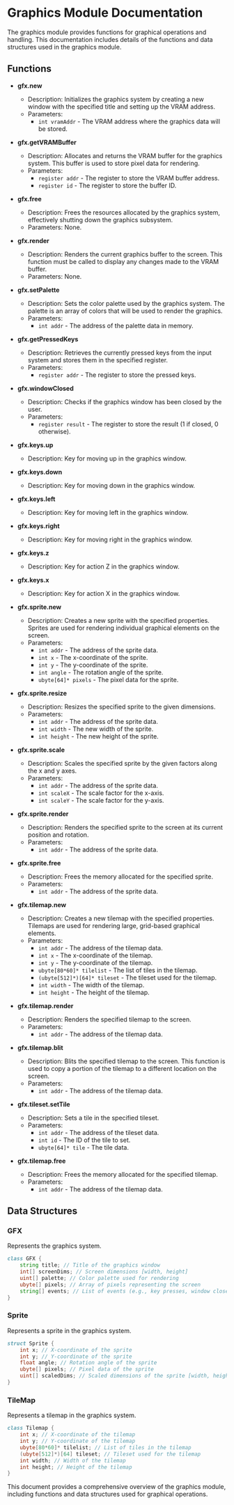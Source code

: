 # Graphics Module Documentation

The graphics module provides functions for graphical operations and handling. This documentation includes details of the functions and data structures used in the graphics module.

## Functions

- **gfx.new**

  - Description: Initializes the graphics system by creating a new window with the specified title and setting up the VRAM address.
  - Parameters:
    - `int vramAddr` - The VRAM address where the graphics data will be stored.

- **gfx.getVRAMBuffer**

  - Description: Allocates and returns the VRAM buffer for the graphics system. This buffer is used to store pixel data for rendering.
  - Parameters:
    - `register addr` - The register to store the VRAM buffer address.
    - `register id` - The register to store the buffer ID.

- **gfx.free**

  - Description: Frees the resources allocated by the graphics system, effectively shutting down the graphics subsystem.
  - Parameters: None.

- **gfx.render**

  - Description: Renders the current graphics buffer to the screen. This function must be called to display any changes made to the VRAM buffer.
  - Parameters: None.

- **gfx.setPalette**

  - Description: Sets the color palette used by the graphics system. The palette is an array of colors that will be used to render the graphics.
  - Parameters:
    - `int addr` - The address of the palette data in memory.

- **gfx.getPressedKeys**

  - Description: Retrieves the currently pressed keys from the input system and stores them in the specified register.
  - Parameters:
    - `register addr` - The register to store the pressed keys.

- **gfx.windowClosed**

  - Description: Checks if the graphics window has been closed by the user.
  - Parameters:
    - `register result` - The register to store the result (1 if closed, 0 otherwise).

- **gfx.keys.up**

  - Description: Key for moving up in the graphics window.

- **gfx.keys.down**

  - Description: Key for moving down in the graphics window.

- **gfx.keys.left**

  - Description: Key for moving left in the graphics window.

- **gfx.keys.right**

  - Description: Key for moving right in the graphics window.

- **gfx.keys.z**

  - Description: Key for action Z in the graphics window.

- **gfx.keys.x**

  - Description: Key for action X in the graphics window.

- **gfx.sprite.new**

  - Description: Creates a new sprite with the specified properties. Sprites are used for rendering individual graphical elements on the screen.
  - Parameters:
    - `int addr` - The address of the sprite data.
    - `int x` - The x-coordinate of the sprite.
    - `int y` - The y-coordinate of the sprite.
    - `int angle` - The rotation angle of the sprite.
    - `ubyte[64]* pixels` - The pixel data for the sprite.

- **gfx.sprite.resize**

  - Description: Resizes the specified sprite to the given dimensions.
  - Parameters:
    - `int addr` - The address of the sprite data.
    - `int width` - The new width of the sprite.
    - `int height` - The new height of the sprite.

- **gfx.sprite.scale**

  - Description: Scales the specified sprite by the given factors along the x and y axes.
  - Parameters:
    - `int addr` - The address of the sprite data.
    - `int scaleX` - The scale factor for the x-axis.
    - `int scaleY` - The scale factor for the y-axis.

- **gfx.sprite.render**

  - Description: Renders the specified sprite to the screen at its current position and rotation.
  - Parameters:
    - `int addr` - The address of the sprite data.

- **gfx.sprite.free**

  - Description: Frees the memory allocated for the specified sprite.
  - Parameters:
    - `int addr` - The address of the sprite data.

- **gfx.tilemap.new**

  - Description: Creates a new tilemap with the specified properties. Tilemaps are used for rendering large, grid-based graphical elements.
  - Parameters:
    - `int addr` - The address of the tilemap data.
    - `int x` - The x-coordinate of the tilemap.
    - `int y` - The y-coordinate of the tilemap.
    - `ubyte[80*60]* tilelist` - The list of tiles in the tilemap.
    - `(ubyte[512]*)[64]* tileset` - The tileset used for the tilemap.
    - `int width` - The width of the tilemap.
    - `int height` - The height of the tilemap.

- **gfx.tilemap.render**

  - Description: Renders the specified tilemap to the screen.
  - Parameters:
    - `int addr` - The address of the tilemap data.

- **gfx.tilemap.blit**

  - Description: Blits the specified tilemap to the screen. This function is used to copy a portion of the tilemap to a different location on the screen.
  - Parameters:
    - `int addr` - The address of the tilemap data.

- **gfx.tileset.setTile**

  - Description: Sets a tile in the specified tileset.
  - Parameters:
    - `int addr` - The address of the tileset data.
    - `int id` - The ID of the tile to set.
    - `ubyte[64]* tile` - The tile data.

- **gfx.tilemap.free**
  - Description: Frees the memory allocated for the specified tilemap.
  - Parameters:
    - `int addr` - The address of the tilemap data.

## Data Structures

### GFX

Represents the graphics system.

```d
class GFX {
    string title; // Title of the graphics window
    int[] screenDims; // Screen dimensions [width, height]
    uint[] palette; // Color palette used for rendering
    ubyte[] pixels; // Array of pixels representing the screen
    string[] events; // List of events (e.g., key presses, window close)
}
```

### Sprite

Represents a sprite in the graphics system.

```d
struct Sprite {
    int x; // X-coordinate of the sprite
    int y; // Y-coordinate of the sprite
    float angle; // Rotation angle of the sprite
    ubyte[] pixels; // Pixel data of the sprite
    uint[] scaledDims; // Scaled dimensions of the sprite [width, height]
}
```

### TileMap

Represents a tilemap in the graphics system.

```d
class Tilemap {
    int x; // X-coordinate of the tilemap
    int y; // Y-coordinate of the tilemap
    ubyte[80*60]* tilelist; // List of tiles in the tilemap
    (ubyte[512]*)[64] tileset; // Tileset used for the tilemap
    int width; // Width of the tilemap
    int height; // Height of the tilemap
}
```

This document provides a comprehensive overview of the graphics module, including functions and data structures used for graphical operations.
